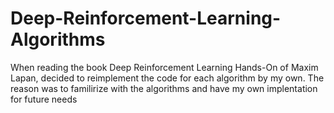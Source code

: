 # Deep-Reinforcement-Learning-Algorithms
When reading the book Deep Reinforcement Learning Hands-On of Maxim Lapan, decided to reimplement the code for each algorithm by my own. The reason was to familirize with the algorithms and have my own implentation for future needs 
